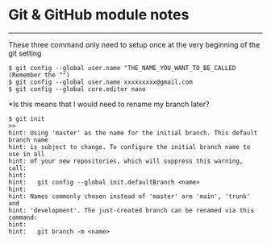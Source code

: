 # Git & GitHub module notes
***
These three command only need to setup once at the very beginning of the git setting
```
$ git config --global user.name "THE_NAME_YOU_WANT_TO_BE_CALLED (Remember the "")
$ git config --global user.name xxxxxxxxx@gmail.com 
$ git config --global core.editor nano
```

*Is this means that I would need to rename my branch later?
```
$ git init
>>
hint: Using 'master' as the name for the initial branch. This default branch name
hint: is subject to change. To configure the initial branch name to use in all
hint: of your new repositories, which will suppress this warning, call:
hint: 
hint: 	git config --global init.defaultBranch <name>
hint: 
hint: Names commonly chosen instead of 'master' are 'main', 'trunk' and
hint: 'development'. The just-created branch can be renamed via this command:
hint: 
hint: 	git branch -m <name>
```
